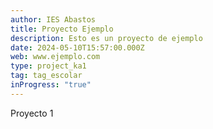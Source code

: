 ```yaml
---
author: IES Abastos
title: Proyecto Ejemplo
description: Esto es un proyecto de ejemplo
date: 2024-05-10T15:57:00.000Z
web: www.ejemplo.com
type: project_ka1
tag: tag_escolar
inProgress: "true"
---
```

Proyecto 1
